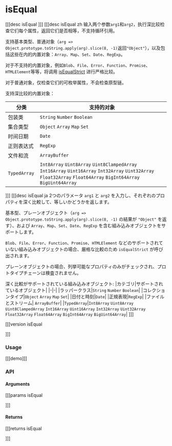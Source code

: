 # isEqual
[[[desc isEqual
]]]
[[[desc isEqual zh
输入两个参数`arg1`和`arg2`，执行深比较检查它们每个属性，返回它们是否相等，不支持循环引用。

支持基本类型、普通对象（`arg => Object.prototype.toString.apply(arg).slice(8, -1)`返回`"Object"`），以及包括这些在内的内置对象：`Array`、`Map`、`Set`、`Date`、`RegExp`。

对于不支持的内置对象，例如`Blob`、`File`、`Error`、`Function`、`Promise`、`HTMLElement`等等，将调用 [isEqualStrict](../object/isEqualStrict) 进行严格比较。

对于普通对象，仅检查它们的可枚举属性，不会检查原型链。

支持深比较的内置对象：

|分类|支持的对象|
|-|-|
|包装类|`String` `Number` `Boolean`|
|集合类型|`Object` `Array` `Map` `Set`|
|时间日期|`Date`|
|正则表达式|`RegExp`|
|文件和流| `ArrayBuffer`|
|`TypedArray `|`Int8Array` `Uint8Array` `Uint8ClampedArray` `Int16Array` `Uint16Array` `Int32Array` `Uint32Array` `Float32Array` `Float64Array` `BigInt64Array` `BigUint64Array`|
]]]
[[[desc isEqual ja
2つのパラメータ `arg1` と `arg2` を入力し、それぞれのプロパティを深く比較して、等しいかどうかを返します。

基本型、プレーンオブジェクト（`arg => Object.prototype.toString.apply(arg).slice(8, -1)` の結果が `"Object"` を返す）、および `Array`、`Map`、`Set`、`Date`、`RegExp` を含む組み込みオブジェクトをサポートします。

`Blob`、`File`、`Error`、`Function`、`Promise`、`HTMLElement` などのサポートされていない組み込みオブジェクトの場合、厳格な比較のため `isEqualStrict` が呼び出されます。

プレーンオブジェクトの場合、列挙可能なプロパティのみがチェックされ、プロトタイプチェーンは検査されません。

深く比較がサポートされている組み込みオブジェクト:
|カテゴリ|サポートされているオブジェクト|
|-|-|
|ラッパークラス|`String` `Number` `Boolean`|
|コレクションタイプ|`Object` `Array` `Map` `Set`|
|日付と時刻|`Date`|
|正規表現|`RegExp`|
|ファイルとストリーム| `ArrayBuffer`|
|`TypedArray`|`Int8Array` `Uint8Array` `Uint8ClampedArray` `Int16Array` `Uint16Array` `Int32Array` `Uint32Array` `Float32Array` `Float64Array` `BigInt64Array` `BigUint64Array`|
]]]

[[[version isEqual
  
]]]
### Usage

[[[demo]]]


### API

#### Arguments
[[[params isEqual

]]]
#### Returns
[[[returns isEqual

]]]